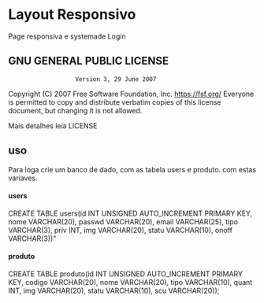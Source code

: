 # Layout Responsivo
 Page responsiva e systemade Login

## GNU GENERAL PUBLIC LICENSE
                       Version 3, 29 June 2007

 Copyright (C) 2007 Free Software Foundation, Inc. <https://fsf.org/>
 Everyone is permitted to copy and distribute verbatim copies
 of this license document, but changing it is not allowed.

Mais detalhes leia LICENSE

## uso
Para loga crie um banco de dado, com as tabela users e produto.
com estas variaves.
#### users
CREATE TABLE users(id INT UNSIGNED AUTO_INCREMENT PRIMARY KEY,
			       nome VARCHAR(20),
				   passwd VARCHAR(20),
				   email VARCHAR(25),
				   tipo VARCHAR(3),
				   priv INT,
				   img VARCHAR(20),
				   statu VARCHAR(10),
				   onoff VARCHAR(3))"

#### produto
CREATE TABLE produto(id INT UNSIGNED AUTO_INCREMENT PRIMARY KEY,
					codigo VARCHAR(20),
                    nome VARCHAR(20),
                    tipo VARCHAR(10),
                    quant INT,
                    img VARCHAR(20),
                    statu VARCHAR(10),
                    scu VARCHAR(20));